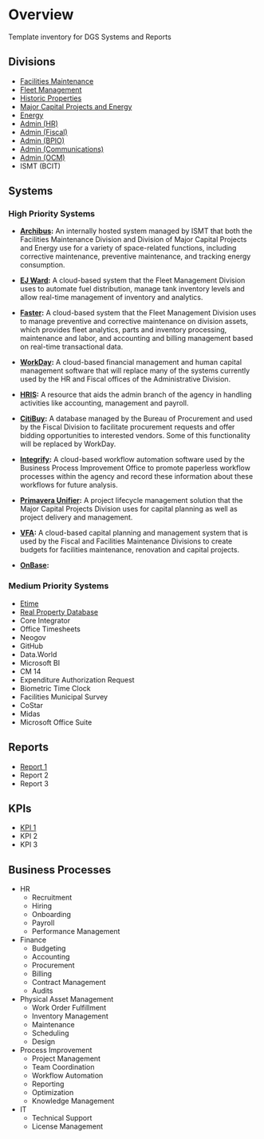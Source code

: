 # Overview
Template inventory for DGS Systems and Reports

## Divisions
- [Facilities Maintenance](/divisions/facilities-maintenance.md)
- [Fleet Management](/divisions/fleet-management.md)
- [Historic Properties](/divisions/historic-properties.md)
- [Major Capital Projects and Energy](/divisions/major-capital-projects.md)
- [Energy](/divisions/energy.md)
- [Admin (HR)](/divisions/admin-hr.md)
- [Admin (Fiscal)](/divisions/admin-fiscal.md)
- [Admin (BPIO)](/divisions/admin-bpio.md)
- [Admin (Communications)](/divisions/admin-communications.md)
- [Admin (OCM)](/divisions/admin-ocm.md)
- ISMT (BCIT)

## Systems

### High Priority Systems
- **[Archibus](/systems/archibus.md):** An internally hosted system managed by ISMT that both the Facilities Maintenance Division and Division of Major Capital Projects and Energy use for a variety of space-related functions, including corrective maintenance, preventive maintenance, and tracking energy consumption.

- **[EJ Ward](/systems/ej-ward.md):** A cloud-based system that the Fleet Management Division uses to automate fuel distribution,  manage tank inventory levels and allow real-time management of inventory and analytics.

- **[Faster](/systems/faster.md):** A cloud-based system that the Fleet Management Division uses to manage preventive and corrective maintenance on division assets, which provides fleet analytics, parts and inventory processing, maintenance and labor, and accounting and billing management based on real-time transactional data.

- **[WorkDay](/systems/workday.md):** A cloud-based financial management and human capital management software that will replace many of the systems currently used by the HR and Fiscal offices of the Administrative Division.

- **[HRIS](/systems/hris.md):** A resource that aids the admin branch of the agency in handling activities like accounting, management and payroll.

- **[CitiBuy](/systems/citibuy.md):** A database managed by the Bureau of Procurement and used by the Fiscal Division to facilitate procurement requests and offer bidding opportunities to interested vendors. Some of this functionality will be replaced by WorkDay.

- **[Integrify](/systems/integrify.md):** A cloud-based workflow automation software used by the Business Process Improvement Office to promote paperless workflow processes within the agency and record these information about these workflows for future analysis.

- **[Primavera Unifier](/systems/primavera-unifier.md):** A project lifecycle management solution that the Major Capital Projects Division uses for capital planning as well as project delivery and management.

- **[VFA](/systems/vfa.md):** A cloud-based capital planning and management system that is used by the Fiscal and Facilities Maintenance Divisions to create budgets for facilities maintenance, renovation and capital projects.

- **[OnBase](/systems/onbase.md):**

### Medium Priority Systems
- [Etime](/systems/etime.md)
- [Real Property Database](/systems/real-property-database.md)
- Core Integrator
- Office Timesheets
- Neogov
- GitHub
- Data.World
- Microsoft BI
- CM 14
- Expenditure Authorization Request
- Biometric Time Clock
- Facilities Municipal Survey
- CoStar
- Midas
- Microsoft Office Suite

## Reports
- [Report 1](/reports/template.md)
- Report 2
- Report 3

## KPIs
- [KPI 1](/kpis/template.md)
- KPI 2
- KPI 3

## Business Processes
- HR
    - Recruitment
    - Hiring
    - Onboarding
    - Payroll
    - Performance Management
- Finance
    - Budgeting
    - Accounting
    - Procurement
    - Billing
    - Contract Management
    - Audits
- Physical Asset Management
    - Work Order Fulfillment
    - Inventory Management
    - Maintenance
    - Scheduling
    - Design
- Process Improvement
    - Project Management
    - Team Coordination
    - Workflow Automation
    - Reporting
    - Optimization
    - Knowledge Management
- IT
    - Technical Support
    - License Management
